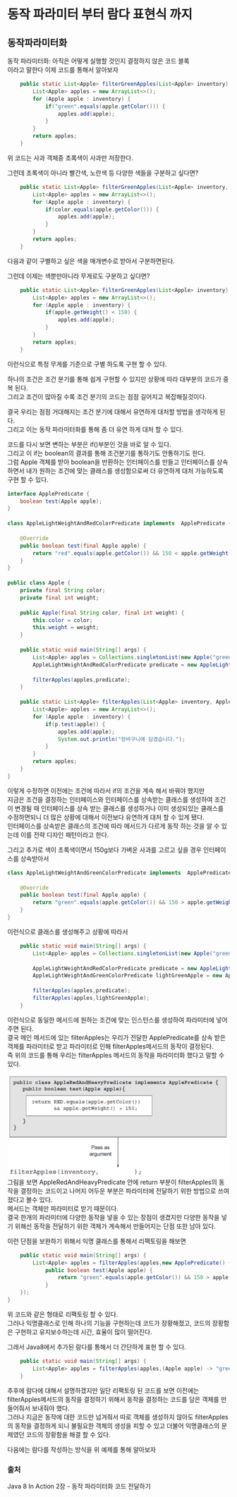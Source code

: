 # 동작 파라미터 부터 람다 표현식 까지 

## 동작파라미터화
동작 파라미터화: 아직은 어떻게 실행할 것인지 결정하지 않은 코드 블록  
이라고 말한다 이제 코드를 통해서 알아보자 
```java
    public static List<Apple> filterGreenApples(List<Apple> inventory) {
        List<Apple> apples = new ArrayList<>();
        for (Apple apple : inventory) {
            if("green".equals(apple.getColor())) {
                apples.add(apple);
            }
        }
        return apples;
    }
```
위 코드는 사과 객체중 초록색이 사과만 저장한다.

그런데 초록색이 아니라 빨간색, 노란색 등 다양한 색들을 구분하고 싶다면?

```java
    public static List<Apple> filterGreenApples(List<Apple> inventory, String color) {
        List<Apple> apples = new ArrayList<>();
        for (Apple apple : inventory) {
            if(color.equals(apple.getColor())) {
                apples.add(apple);
            }
        }
        return apples;
    }
```
다음과 같이 구별하고 싶은 색을 매개변수로 받아서 구분하면된다.  

그런데 이제는 색뿐만아니라 무게로도 구분하고 싶다면?  
```java
    public static List<Apple> filterGreenApples(List<Apple> inventory) {
        List<Apple> apples = new ArrayList<>();
        for (Apple apple : inventory) {
            if(apple.getWeight() < 150) {
                apples.add(apple);
            }
        }
        return apples;
    }
```
이런식으로 특정 무게를 기준으로 구별 하도록 구현 할 수 있다.  

하나의 조건은 조건 분기를 통해 쉽게 구현할 수 있지만 상황에 따라 대부분의 코드가 중복 된다.  
그리고 조건이 많아질 수록 조건 분기의 코드는 점점 길어지고 복잡해질것이다.  

결국 우리는 점점 거대해지는 조건 분기에 대해서 유연하게 대처할 방법을 생각하게 된다.  
그리고 이는 동작 파라미터화를 통해 좀 더 유연 하게 대처 할 수 있다.  

  코드를 다시 보면 변하는 부분은 if()부분인 것을 바로 알 수 있다.  
그리고 이 if는 boolean의 결과를 통해 조건분기를 통하기도 안통하기도 한다.  
그럼 Apple 객체를 받아 boolean을 반환하는 인터페이스를 만들고 인터페이스를 상속하면서 내가 원하는 조건에 맞는 클래스를 생성함으로써 더 유연하게 대처 가능하도록 구현 할 수 있다.

```java
interface ApplePredicate {
    boolean test(Apple apple);
}

class AppleLightWeightAndRedColorPredicate implements  ApplePredicate {

    @Override
    public boolean test(final Apple apple) {
        return "red".equals(apple.getColor()) && 150 < apple.getWeight();
    }
}

public class Apple {
    private final String color;
    private final int weight;

    public Apple(final String color, final int weight) {
        this.color = color;
        this.weight = weight;
    }

    public static void main(String[] args) {
        List<Apple> apples = Collections.singletonList(new Apple("green", 10));
        AppleLightWeightAndRedColorPredicate predicate = new AppleLightWeightAndRedColorPredicate();

        filterApples(apples,predicate);
    }

    public static List<Apple> filterApples(List<Apple> inventory, ApplePredicate p) {
        List<Apple> apples = new ArrayList<>();
        for (Apple apple : inventory) {
            if(p.test(apple)) {
                apples.add(apple);
                System.out.println("장바구니에 담겼습니다.");
            }
        }
        return apples;
    }
}
```

이렇게 수정하면 이전에는 조건에 따라서 if의 조건을 계속 해서 바꿔야 했지만  
지금은 조건을 결정하는 인터페이스와 인터페이스를 상속받는 클래스를 생성하여 조건이 변경될 때 인터페이스를 상속 받는 클래스를 생성하거나 
이미 생성되있는 클래스를 수정하면되니 더 많은 상황에 대해서 이전보다 유연하게 대처 할 수 있게 됐다.  
인터페이스를 상속받은 클래스의 조건에 따라 메서드가 다르게 동작 하는 것을 알 수 있는데 이를 전략 디자인 패턴이라고 한다.

그리고 추가로 색이 초록색이면서 150g보다 가벼운 사과를 고르고 싶을 경우 인터페이스를 상속받아서  
```java
class AppleLightWeightAndGreenColorPredicate implements  ApplePredicate {

    @Override
    public boolean test(final Apple apple) {
        return "green".equals(apple.getColor()) && 150 > apple.getWeight();
    }
}
```
이런식으로 클래스를 생성해주고 상황에 따라서  
```java
    public static void main(String[] args) {
        List<Apple> apples = Collections.singletonList(new Apple("green", 10));

        AppleLightWeightAndRedColorPredicate predicate = new AppleLightWeightAndRedColorPredicate();
        AppleLightWeightAndGreenColorPredicate lightGreenApple = new AppleLightWeightAndGreenColorPredicate();

        filterApples(apples,predicate);
        filterApples(apples,lightGreenApple);
    }
```

이런식으로 동일한 메서드에 원하는 조건에 맞는 인스턴스를 생성하여 파라미터에 넣어주면 된다.  
결국 메인 메서드에 있는 filterApples는 우리가 전달한 ApplePredicate를 상속 받은 객체를 파라미터로 받고 파라미터로 인해 filterApples메서드의 동작이 결정된다.  
즉 위의 코드를 통해 우리는 filterApples 메서드의 동작을 파라미터화 했다고 말할 수 있다.  

![Behavior](./images/동작파라미터.png)  
그림을 보면 AppleRedAndHeavyPredicate 안에 return 부분이 filterApples의 동작을 결정하는 코드이고 나머지 어두운 부분은 파라미터에 전달하기 위한 방법으로 쓰여졌다고 볼수 있다.  
메서드는 객체만 파라미터로 받기 때문이다.  
결국 한개의 파라미터에 다양한 동작을 넣을 수 있는 장점이 생겼지만 다양한 동작을 넣기 위해선 동작을 전달하기 위한 객체가 계속해서 만들어지는 단점 또한 남아 있다.  

  이런 단점을 보완하기 위해서 익명 클래스를 통해서 리팩토링을 해보면  
```java
    public static void main(String[] args) {
        List<Apple> apples = filterApples(apples,new ApplePredicate() {
            public boolean test(Apple apple) {
                return "green".equals(apple.getColor()) && 150 > apple.getWeight();
            }       
    });
}
```  

위 코드와 같은 형태로 리팩토링 할 수 있다.  
그러나 익명클래스로 인해 하나의 기능을 구현하는데 코드가 장황해졌고, 코드의 장황함은 구현하고 유지보수하는데 시간, 효율이 많이 떨어진다.  

그래서 Java8에서 추가된 람다를 통해서 더 간단하게 표현 할 수 있다.  
```java
    public static void main(String[] args) {
        List<Apple> apples = filterApples(apples,(Apple apple) -> "green".equals(apple.getColor()) && 150 > apple.getWeight());
    }
```  

추후에 람다에 대해서 설명하겠지만 일단 리팩토링 된 코드를 보면 이전에는 filterApples메서드의 동작을 결정하기 위해서 동작을 결정하는 코드를 담은 객체를 만들어줘서 보내줘야 했다.  
그러나 지금은 동작에 대한 코드만 넘겨줘서 따로 객체를 생성하지 않아도 filterApples의 동작을 결정하게 되니 불필요한 객체의 생성을 피할 수 있고 더불어 익명클래스의 문제였던 코드의 장황함을 해결 할 수 있다.  

다음에는 람다를 작성하는 방식을 위 예제를 통해 알아보자  


### 출처
Java 8 In Action 2장 - 동작 파라미터화 코드 전달하기


